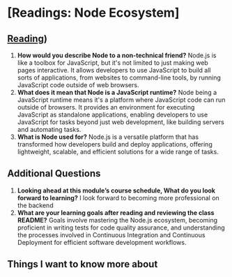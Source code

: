 # [Readings: Node Ecosystem]

## [Reading](https://www.sitepoint.com/an-introduction-to-node-js/))
1. **How would you describe Node to a non-technical friend?** Node.js is like a toolbox for JavaScript, but it's not limited to just making web pages interactive. It allows developers to use JavaScript to build all sorts of applications, from websites to command-line tools, by running JavaScript code outside of web browsers.
2. **What does it mean that Node is a JavaScript runtime?** Node being a JavaScript runtime means it's a platform where JavaScript code can run outside of browsers. It provides an environment for executing JavaScript as standalone applications, enabling developers to use JavaScript for tasks beyond just web development, like building servers and automating tasks.  
3. **What is Node used for?** Node.js is a versatile platform that has transformed how developers build and deploy applications, offering lightweight, scalable, and efficient solutions for a wide range of tasks.

## Additional Questions
1. **Looking ahead at this module’s course schedule, What do you look forward to learning?** I look forward to becoming more professional on the backend 
2. **What are your learning goals after reading and reviewing the class README?** Goals involve mastering the Node.js ecosystem, becoming proficient in writing tests for code quality assurance, and understanding the processes involved in Continuous Integration and Continuous Deployment for efficient software development workflows.


## Things I want to know more about


